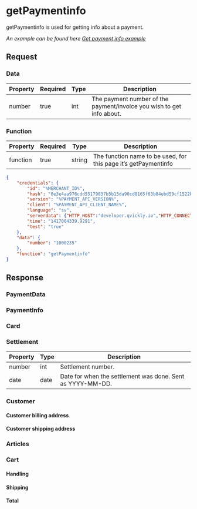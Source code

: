 # getPaymentinfo

<include from="Snippets-PaymentAPI.md" element-id="snippet-header"></include>

getPaymentinfo is used for getting info about a payment.

*An example can be found here [Get payment info example](Get-payment-info.md)*

## Request

### Data
| Property | Required | Type | Description                                                           | 
|----------|----------|------|-----------------------------------------------------------------------|
| number   | true     | int  | The payment number of the payment/invoice you wish to get info about. |

### Function
| Property | Required | Type   | Description                                                     |
|----------|----------|--------|-----------------------------------------------------------------|
| function | true     | string | The function name to be used, for this page it’s getPaymentinfo |

```json
{
    "credentials": {
        "id": "%MERCHANT_ID%",
        "hash": "0e3e4aa976cdd55179837b5b15da90cd8165f63b84ebd59cf1522b81f45e2343022dd32614ecf639aa260477649a7e93a5c05937dca989c2d72d322ec57c6092",
        "version": "%PAYMENT_API_VERSION%",
        "client": "%PAYMENT_API_CLIENT_NAME%",
        "language": "sv",
        "serverdata": {"HTTP_HOST":"developer.qvickly.io","HTTP_CONNECTION":"keep-alive","HTTP_CACHE_CONTROL":"max-age=0","HTTP_ACCEPT":"text\/html,application\/xhtml+xml,application\/xml;q=0.9,image\/webp,*\/*;q=0.8","HTTP_USER_AGENT":"Mozilla\/5.0 (Macintosh; Intel Mac OS X 10_10_1) AppleWebKit\/537.36 (KHTML, like Gecko) Chrome\/39.0.2171.95 Safari\/537.36","HTTP_ACCEPT_ENCODING":"gzip, deflate, sdch","HTTP_ACCEPT_LANGUAGE":"en-US,en;q=0.8","PATH":"\/sbin:\/usr\/sbin:\/bin:\/usr\/bin","SERVER_SOFTWARE":"Apache\/2.2.26 (Amazon)","SERVER_NAME":"developer.qvickly.io","SERVER_ADDR":"172.31.22.88","SERVER_PORT":"80","REMOTE_ADDR":"2.71.114.219","REMOTE_PORT":"53241","GATEWAY_INTERFACE":"CGI\/1.1","SERVER_PROTOCOL":"HTTP\/1.1","REQUEST_METHOD":"GET","QUERY_STRING":"","REQUEST_TIME":1421313644},
        "time": "1417004339.9291",
        "test": "true"
    },
    "data": {
        "number": "1000235"
    },
    "function": "getPaymentinfo"
}
```

## Response

### PaymentData
<include from="Snippets-Response.md" element-id="snippet-paymentdata" />

### PaymentInfo
<include from="Snippets-Response.md" element-id="snippet-paymentinfo" />

### Card
<include from="Snippets-Response.md" element-id="snippet-card" />

### Settlement
| Property | Type | Description                                                |
|----------|------|------------------------------------------------------------|
| number   | int  | Settlement number.                                         |
| date     | date | Date for when the settlement was done. Sent as YYYY-MM-DD. |

### Customer
<include from="Snippets-Response.md" element-id="snippet-customer" />

#### Customer billing address
<include from="Snippets-Response.md" element-id="snippet-billing-address" />

#### Customer shipping address
<include from="Snippets-Response.md" element-id="snippet-shipping-address" />

### Articles
<include from="Snippets-Response.md" element-id="snippet-articles" />

### Cart

#### Handling
<include from="Snippets-Response.md" element-id="snippet-cart-handling" />

#### Shipping
<include from="Snippets-Response.md" element-id="snippet-cart-shipping" />

#### Total
<include from="Snippets-Response.md" element-id="snippet-cart-total" />

<code-block lang="json">
<![CDATA[
{
   "credentials":{
      "hash":"5d93099de768c826aefb6f4ebcfd2dbce32b36e49a69e1cac8244abb6969d75e833006c9cc2e315b72807a179efd518e4933188d99e74903d391954697d97737"
   },
   "data":{
      "PaymentData":{
         "method":"1",
         "paymentplanid":"",
         "currency":"SEK",
         "country":"SE",
         "language":"sv",
         "autoactivate":"0",
         "orderid":"P123456718",
         "status":"Created",
         "paymentid_related":"",
         "url":""
      },
      "PaymentInfo":{
         "paymentdate":"2014-07-31",
         "paymentterms":"14",
         "yourreference":"Purchaser X",
         "ourreference":"Seller Y",
         "projectname":"Project Z",
         "deliverymethod":"Post",
         "deliveryterms":"FOB"
      },
      "Card":{
         "promptname":"",
         "recurring":"",
         "recurringnr":"",
         "accepturl":"https://www.mystore.se/completedpayment",
         "cancelurl":"https://www.mystore.se/failedpayment",
         "callbackurl":"https://www.mystore.se/callback.php",
         "returnmethod":""
      },
      "Settlement": {
         "number": "2",
         "date": "2018-12-17"
      },
      "Customer":{
         "nr":"12",
         "pno":"8706240739",
         "Billing":{
            "firstname":"Firstname",
            "lastname":"Lastname",
            "company":"Company",
            "street":"Street",
            "street2":"Street2",
            "zip":"12345",
            "city":"Lund",
            "country":"SE",
            "phone":"0712-345678",
            "email":"test@developer.qvickly.io"
         },
         "Shipping":{
            "firstname":"Firstname",
            "lastname":"Lastname",
            "company":"Company",
            "street":"Shipping Street 1",
            "street2":"Shipping Street2",
            "zip":"23456",
            "city":"Lund",
            "country":"SE",
            "phone":"0711-345678"
         }
      },
      "Articles":[
         {
            "artnr":"",
            "title":"Article 1",
            "quantity":"2",
            "aprice":"1234",
            "tax":"617",
            "discount":"0",
            "withouttax":"2468",
            "taxrate":"25"
         },
         {
            "artnr":"B456",
            "title":"Article 2",
            "quantity":"3.5",
            "aprice":"56780",
            "tax":"44714",
            "discount":"10",
            "withouttax":"178857",
            "taxrate":"25"
         }
      ],
      "Cart":{
         "Handling":{
            "withouttax":"1000",
            "taxrate":"25"
         },
         "Shipping":{
            "withouttax":"3000",
            "taxrate":"25"
         },
         "Total":{
            "rounding":"44",
            "withouttax":"185325",
            "tax":"46331",
            "withtax":"231700"
         }
      }
   }
}
]]>
</code-block>